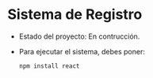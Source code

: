 <h1> Sistema de Registro</h1>

- Estado del proyecto: En contrucción.

- Para ejecutar el sistema, debes poner:

  ```npm install react```
